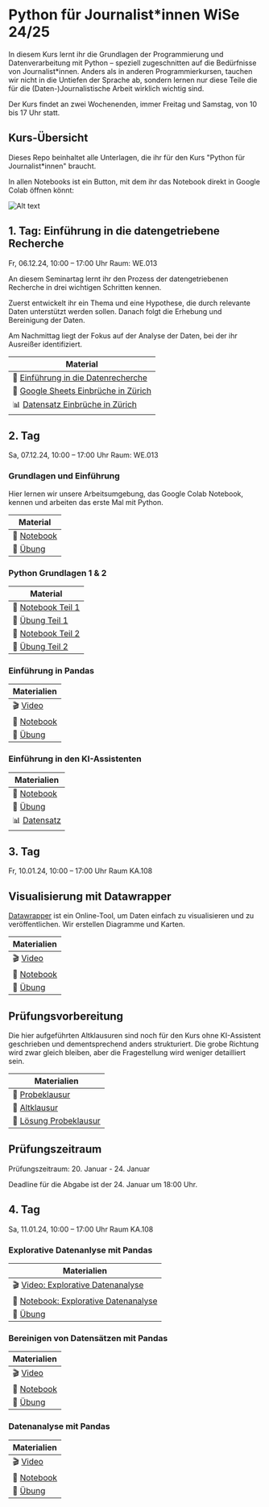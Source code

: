 # Python für Journalist\*innen WiSe 24/25

In diesem Kurs lernt ihr die Grundlagen der Programmierung und Datenverarbeitung mit Python – speziell zugeschnitten auf die Bedürfnisse von Journalist\*innen. Anders als in anderen Programmierkursen, tauchen wir nicht in die Untiefen der Sprache ab, sondern lernen nur diese Teile die für die (Daten-)Journalistische Arbeit wirklich wichtig sind.

Der Kurs findet an zwei Wochenenden, immer Freitag und Samstag, von 10 bis 17 Uhr statt.


## Kurs-Übersicht

Dieses Repo beinhaltet alle Unterlagen, die ihr für den Kurs "Python für Journalist*innen" braucht.

In allen Notebooks ist ein Button, mit dem ihr das Notebook direkt in Google Colab öffnen könnt:

![Alt text](assets/Screenshot%20from%202023-03-04%2017-15-22.png)

## 1. Tag: Einführung in die datengetriebene Recherche

Fr, 06.12.24, 10:00 – 17:00 Uhr
Raum: WE.013

An diesem Seminartag lernt ihr den Prozess der datengetriebenen Recherche in drei wichtigen Schritten kennen.

Zuerst entwickelt ihr ein Thema und eine Hypothese, die durch relevante Daten unterstützt werden sollen. Danach folgt die Erhebung und Bereinigung der Daten.

Am Nachmittag liegt der Fokus auf der Analyse der Daten, bei der ihr Ausreißer identifiziert.

| Material                                                                                                                                              |
|-------------------------------------------------------------------------------------------------------------------------------------------------------|
| :green_book: [Einführung in die Datenrecherche](https://docs.google.com/presentation/d/1EpJKTghAJyMHZKtsIZ977h22vM38aj1WSTt2HfWBEdY/edit?usp=sharing) |
| :green_book: [Google Sheets Einbrüche in Zürich](https://docs.google.com/spreadsheets/d/1Xgnmpd0h-xbRWALZmh1afNG_UG4UrtTh7r0cnaz_4Wc/edit?usp=sharing)
| :bar_chart: [Datensatz Einbrüche in Zürich](https://data.stadt-zuerich.ch/dataset/ktzh_pks_einbrueche_gemeinden_stadtkreise)        |


## 2. Tag
Sa, 07.12.24, 10:00 – 17:00 Uhr
Raum: WE.013

### Grundlagen und Einführung

Hier lernen wir unsere Arbeitsumgebung, das Google Colab Notebook, kennen und arbeiten das erste Mal mit Python.

| Material                                                     | 
|--------------------------------------------------------------|
| :green_book: [Notebook](lessons/EinführungGoogleColab.ipynb) |
| :blue_book: [Übung](exercises/Einführung.ipynb)              |

### Python Grundlagen 1 & 2

| Material                                                             | 
|----------------------------------------------------------------------|
| :green_book: [Notebook Teil 1](lessons/EinführungPython.ipynb)       |
| :blue_book: [Übung Teil 1](exercises/UebungEinfuehrungPython1.ipynb) |
| :green_book: [Notebook Teil 2](lessons/EinführungPython2.ipynb)      |
| :blue_book: [Übung Teil 2](exercises/UebungEinfuehrungPython2.ipynb) |

### Einführung in Pandas

| Materialien                                              | 
|----------------------------------------------------------|
| :clapper: [Video](https://youtu.be/T0D1jA80qSw)          |
| :green_book: [Notebook](lessons/Pandas.ipynb)            | 
| :blue_book: [Übung](exercises/UebungPandas.ipynb) |

### Einführung in den KI-Assistenten

| Materialien                                             | 
|---------------------------------------------------------|
| :green_book: [Notebook](lessons/AI_Assistant.ipynb)     | 
| :blue_book: [Übung](exercises/UebungAI_Assistant.ipynb) |
| :bar_chart: [Datensatz](https://docs.google.com/spreadsheets/d/1vtizSKxRLZXkANkqRQ5yQapnJBDetXM5SzyM3Amf-Go/edit?gid=1076214913#gid=1076214913)|


## 3. Tag
Fr, 10.01.24, 10:00 – 17:00 Uhr
Raum KA.108

## Visualisierung mit Datawrapper

[Datawrapper](https://www.datawrapper.de/) ist ein Online-Tool, um Daten einfach zu visualisieren und zu veröffentlichen. Wir erstellen Diagramme und Karten.

| Materialien                                                         | 
|---------------------------------------------------------------------|
| :clapper: [Video](https://youtu.be/TKy-VcVseRo)                    |
| :green_book: [Notebook](lessons/VisualisierungDatawrapperBreak-ins.ipynb)    | 
| :blue_book: [Übung](exercises/ÜbungVisualisierungDatawrapper.ipynb) |


## Prüfungsvorbereitung

Die hier aufgeführten Altklausuren sind noch für den Kurs ohne KI-Assistent geschrieben und dementsprechend
anders strukturiert. Die grobe Richtung wird zwar gleich bleiben, aber die Fragestellung wird weniger detailliert sein.

| Materialien                                                                         | 
|-------------------------------------------------------------------------------------|
| 📕 [Probeklausur](exercises/ProbeklausurBlock.ipynb)                          |
| 📕 [Altklausur](exercises/PruefungsleistungPfJ23.ipynb)                             |
| 📖 [Lösung Probeklausur](exercises/solutions/PrüfungsleistungPfJ23Solution.ipynb)   |


## Prüfungszeitraum

Prüfungszeitraum:
20. Januar - 24. Januar

Deadline für die Abgabe ist der 24. Januar um 18:00 Uhr.


## 4. Tag
Sa, 11.01.24, 10:00 – 17:00 Uhr
Raum KA.108

### Explorative Datenanlyse mit Pandas

| Materialien                                                                            | 
|----------------------------------------------------------------------------------------|
| :clapper: [Video: Explorative Datenanalyse](https://youtu.be/dpNbiX4NbcU)             |
| :green_book: [Notebook: Explorative Datenanalyse](lessons/PandasDataExploration.ipynb) | 
| :blue_book: [Übung](exercises/UebungExplorativeAnalyse.ipynb)                          |


### Bereinigen von Datensätzen mit Pandas

| Materialien                                                   | 
|---------------------------------------------------------------|
| :clapper: [Video](https://youtu.be/QJ9Gim1yAxU)               |
| :green_book: [Notebook](lessons/PandasDataCleaning.ipynb)    | 
| :blue_book: [Übung](exercises/UebungDataCleaningPandas.ipynb) |


### Datenanalyse mit Pandas

| Materialien                                               | 
|-----------------------------------------------------------|
| :clapper: [Video](https://youtu.be/Cn8XEW_2-aI)           |
| :green_book: [Notebook](lessons/PandasDatenAnalyse.ipynb) | 
| :blue_book: [Übung](exercises/UebungDatenAnalyse.ipynb)   |
